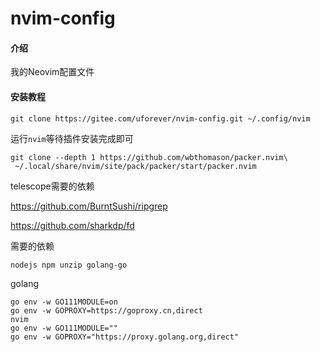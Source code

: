 # nvim-config

#### 介绍

我的Neovim配置文件

#### 安装教程

```
git clone https://gitee.com/uforever/nvim-config.git ~/.config/nvim
```

运行`nvim`等待插件安装完成即可

```
git clone --depth 1 https://github.com/wbthomason/packer.nvim\
 ~/.local/share/nvim/site/pack/packer/start/packer.nvim
```

telescope需要的依赖

<https://github.com/BurntSushi/ripgrep>

<https://github.com/sharkdp/fd>

需要的依赖

```
nodejs npm unzip golang-go
```

golang
```
go env -w GO111MODULE=on
go env -w GOPROXY=https://goproxy.cn,direct
nvim
go env -w GO111MODULE=""
go env -w GOPROXY="https://proxy.golang.org,direct"
```
